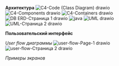 **Архитектура**
![C4-Code (Class Diagram) drawio](https://github.com/user-attachments/assets/7c2af892-639e-4679-a95c-6a6f2b7ee6c4)
![C4-Components drawio](https://github.com/user-attachments/assets/1bf82017-a2cb-4d66-8163-9c213f8c940f)
![C4-Containers drawio](https://github.com/user-attachments/assets/3d9df6e6-7783-42a0-8b88-50f2751e48e5)
![DB ERD-Страница 1 drawio](https://github.com/user-attachments/assets/8abed3f8-9e45-4fae-a0fe-70b643d1d05c)
![java](https://github.com/user-attachments/assets/dd556998-3258-4b1c-9524-d8b52a6f2da9)
![UML drawio](https://github.com/user-attachments/assets/f21d5af0-ce40-43f3-8d18-f1e59ffe1f3f)
![UML-Страница 2 drawio](https://github.com/user-attachments/assets/b70c59b5-afc4-4b8a-b081-a0b7882f0641)

**Пользовательский интерфейс**

*_User flow_ диаграммы*
![user-flow-Page-1 drawio](https://github.com/user-attachments/assets/f75caa83-62ac-43e5-9c00-e016dc14abd2)
![user-flow-Страница 2 drawio](https://github.com/user-attachments/assets/6a506edb-f391-40aa-be30-036b47bcb66d)

*_Примеры экранов_*
